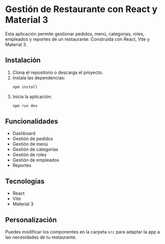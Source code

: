 # Gestión de Restaurante con React y Material 3

Esta aplicación permite gestionar pedidos, menú, categorias, roles, empleados y reportes de un restaurante. Construida con React, Vite y Material 3.

## Instalación

1. Clona el repositorio o descarga el proyecto.
2. Instala las dependencias:
   ```bash
   npm install
   ```
3. Inicia la aplicación:
   ```bash
   npm run dev
   ```

## Funcionalidades
- Dashboard
- Gestión de pedidos
- Gestión de menú
- Gestión de categorías
- Gestión de roles
- Gestión de empleados
- Reportes

## Tecnologías
- React
- Vite
- Material 3

## Personalización
Puedes modificar los componentes en la carpeta `src` para adaptar la app a las necesidades de tu restaurante.
